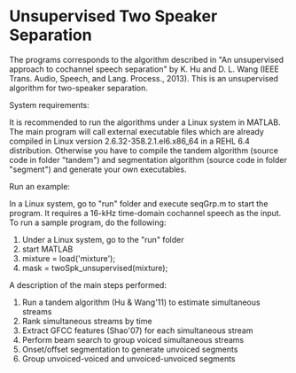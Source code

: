 Unsupervised Two Speaker Separation
===================================

The programs corresponds to the algorithm described in "An unsupervised approach to cochannel speech separation" by 
K. Hu and D. L. Wang (IEEE Trans. Audio, Speech, and Lang. Process., 2013). This is an unsupervised
algorithm for two-speaker separation.


System requirements:

It is recommended to run the algorithms under a Linux system in MATLAB. The main program will call external executable files which are already compiled in Linux version 2.6.32-358.2.1.el6.x86_64 in a REHL 6.4 distribution. Otherwise you have to compile the tandem algorithm (source code in folder "tandem") and segmentation algorithm (source code in folder "segment") and generate your own executables.

Run an example:

In a Linux system, go to "run" folder and execute seqGrp.m to start the program. It requires a 16-kHz time-domain cochannel speech as the input.
To run a sample program, do the following:
1. Under a Linux system, go to the "run" folder
2. start MATLAB
3. mixture = load('mixture');
4. mask = twoSpk_unsupervised(mixture);


A description of the main steps performed:

1. Run a tandem algorithm (Hu & Wang'11) to estimate simultaneous streams
2. Rank simultaneous streams by time
3. Extract GFCC features (Shao'07) for each simultaneous stream
4. Perform beam search to group voiced simultaneous streams
5. Onset/offset segmentation to generate unvoiced segments
6. Group unvoiced-voiced and unvoiced-unvoiced segments
